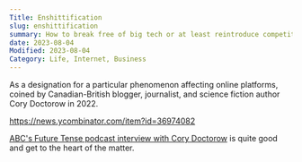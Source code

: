```yaml
---
Title: Enshittification
slug: enshittification
summary: How to break free of big tech or at least reintroduce competition to force them to be better.
date: 2023-08-04
Modified: 2023-08-04
Category: Life, Internet, Business
---
```



As a designation for a particular phenomenon affecting online platforms, coined by Canadian-British blogger, journalist, and science fiction author Cory Doctorow in 2022.

https://news.ycombinator.com/item?id=36974082

[ABC's Future Tense podcast interview with Cory Doctorow](https://pca.st/yr3hd7f9) is quite good and get to the heart of the matter.